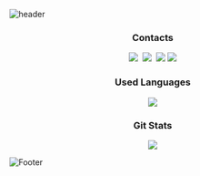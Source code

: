 ![header](https://capsule-render.vercel.app/api?type=waving&color=auto&height=200&section=header&text=limsw&fontSize=60&animation=$twinkling)

<h3 align="center"> Contacts </h3>
<p align="center">
  <a href="https://velog.io/@limsw"><img src="https://img.shields.io/badge/Velog-11B48A?         style=flat&logo=Vimeo&logoColor=white&link=https://velog.io/@limsw"/></a>&nbsp
  <a href="https://www.instagram.com/seongwonlim_/"><img src="https://img.shields.io/badge/Instagram-E4405F?style=flat&logo=Instagram&logoColor=white&link=https://www.instagram.com/@seongwonlim_/"/></a>&nbsp
  <a href="mailto:tjddnjs4512@gmail.com"><img src="https://img.shields.io/badge/Gmail-d14836?style=flat&logo=Gmail&logoColor=white&link=tjddnjs4512@gmail.com"/></a>
   <a href="https://limsw.tistory.com/" target="_blank"><img src="https://img.shields.io/badge/tistory-lightgrey?style=flat&logo=Tidal&logoColor=black"/></a>
</p>
<h3 align="center"> Used Languages </h3>
<p align="center">
  <a href="https://github.com/KMUsungwon">
    <img align="center" src="https://github-readme-stats.vercel.app/api/top-langs/?username=KMUsungwon&layout=compact&show_icons=true&show_owner=true&hide_title=true&theme=nord" />
  </a>
</p>
<h3 align="center"> Git Stats </h3>
<p align="center">
  <a href="https://github.com/KMUsungwon">
    <img align="center" src="https://github-readme-stats.vercel.app/api?username=KMUsungwon&hide=contribs,prs&hide_title=true&show_icons=true&include_all_commits=true&theme=nord" />
  </a>
</p>

![Footer](https://capsule-render.vercel.app/api?type=waving&color=auto&height=100&section=footer)
